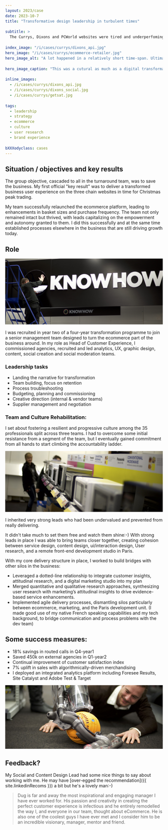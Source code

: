 ```yaml
---
layout: 2023/case
date: 2023-10-7
title: "Transformative design leadership in turbulent times"

subtitle: >
  The Currys, Dixons and PCWorld websites were tired and underperfoming, part of a organisational backdrop of alarming financials (£5.4bn turnover with a scant margin under 3%). The Dixons Group brand landscape was confusing, and the company had no clearly defined experience strategy, nor clearly defined proposition in place. My role was to steer a fractured customer experience team amidst this organizational downturn, aiming for a revival in cultural, operational, and customer engagement performance.

index_image: "/i/cases/currys/dixons_api.jpg"
hero_image: "/i/cases/currys/ecommerce-retailer.jpg"
hero_image_alt: "A lot happened in a relatively short time-span. Ultimately its a good-news story as the turnaround completed successfully and the business is healthy today. The illustration shows some of the many artefacts generated during this project."

hero_image_caption: "This was a cutural as much as a digital transformation. Team members were challenged to embrace the new ways of working, while seeking inspiration from the history of the core brand."

inline_images:
  - /i/cases/currys/dixons_api.jpg
  - /i/cases/currys/dixons_social.jpg
  - /i/cases/currys/getsat.jpg

tags: 
  - leadership
  - strategy
  - ecommerce
  - culture
  - user research
  - brand experience

bXXXodyclass: cases
---
```


## Situation / objectives and key results

The group objective, cascaded to all in the turnaround team, was to save the business. My first official "key result" was to deliver a transformed business user experience on the three chain websites
in time for Christmas peak trading. 

My team successfully relaunched the ecommerce platform, leading to enhancements in basket sizes and purchase frequency. The team not only remained intact but thrived, with leads capitalizing on the empowerment and autonomy granted to them. I did this successfully and at the same time established processes elsewhere in the business that are still driving growth today.

## Role

![](/i/book/dixons-c.jpg)

I was recruited in year two of a four-year transformation programme to join a senior management team designed to turn the ecommerce part of the business around. In my role as Head of Customer Experience, I commissioned agencies, recruited and led analytics, UX, graphic design, content, social creation and social moderation teams.

### Leadership tasks

 - Landing the narrative for transformation
 - Team building, focus on retention
 - Process troubleshooting
 - Budgeting, planning and commissioning
 - Creative direction (internal & vendor teams)
 - Supplier management and negotiation

### Team and Culture Rehabilitation:

I set about fostering a resilient and progressive culture among the 35 professionals split across three teams. I had to overcome some initial resistance from a segment of the team, but I eventually gained commitment from all hands to start climbing the accountability ladder.

![](/i/book/dixons-a.jpg)

I inherited very strong leads who had been undervalued and prevented from really delivering. 

It didn't take much to set them free and watch them shine:-) With strong leads in place I was able to bring teams closer together, creating cohesion between service design, content design, ui/interaction design, User research, and a remote front-end development studio in Paris.

With my core delivery structure in place, I worked to build bridges with other silos in the business:

 - Leveraged a dotted-line relationship to integrate customer insights, attitudinal research, and a digital marketing studio into my plan
 - Merged quantitative and qualitative research approaches, synthesizing user research with marketing’s attitudinal insights to drive evidence-based service enhancements.
 - Implemented agile delivery processes, dismantling silos particularly between ecommerce, marketing, and the Paris development unit. (I made good use of my native French speaking capabilities and my tech background, to bridge communication and process problems with the dev team)

## Some success measures:

 - 18% savings in routed calls in Q4-year1
 - Saved 450k on external agencies in Q1-year2
 - Continual improvement of customer satisfaction index
 - 7% uplift in sales with algorithmically-driven merchandising
 - I deployed an integrated analytics platform including Foresee Results, Site Catalyst and Adobe Test & Target

![](/i/book/dixons-b.jpg)

## Feedback?

My Social and Content Design Lead had some nice things to say about working with me. He may have [over-egged the recommendation]({{ site.linkedinRecoms }}) a bit but he's a lovely man:-)

> 
> Dug is far and away the most inspirational and engaging manager I have ever worked for.
> His passion and creativity in creating the perfect customer experience is infectious and he
> entirely remodelled the way I, and everyone in our team, thought about eCommerce. He is
> also one of the coolest guys I have ever met and I consider him to be an incredible visionary, 
> manager, mentor and friend.
> 

